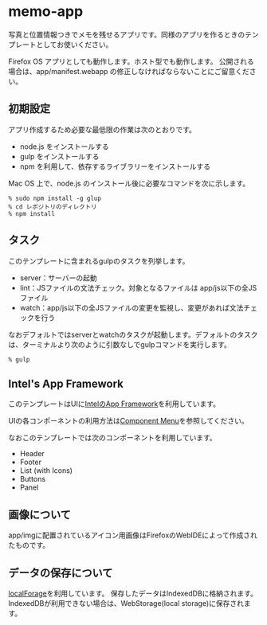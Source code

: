 # memo-app

写真と位置情報つきでメモを残せるアプリです。同様のアプリを作るときのテンプレートとしてお使いください。

Firefox OS アプリとしても動作します。ホスト型でも動作します。
公開される場合は、app/manifest.webapp の修正しなければならないことにご留意ください。

## 初期設定

アプリ作成するため必要な最低限の作業は次のとおりです。

* node.js をインストールする
* gulp をインストールする
* npm を利用して、依存するライブラリーをインストールする

Mac OS 上で、node.js のインストール後に必要なコマンドを次に示します。

    % sudo npm install -g glup
    % cd レポジトリのディレクトリ
    % npm install

## タスク

このテンプレートに含まれるgulpのタスクを列挙します。

* server：サーバーの起動
* lint：JSファイルの文法チェック。対象となるファイルは app/js以下の全JSファイル
* watch：app/js以下の全JSファイルの変更を監視し、変更があれば文法チェックを行う

なおデフォルトではserverとwatchのタスクが起動します。デフォルトのタスクは、ターミナルより次のように引数なしでgulpコマンドを実行します。

    % gulp


## Intel's App Framework

このテンプレートはUIに[IntelのApp Framework](http://app-framework-software.intel.com/)を利用しています。

UIの各コンポーネントの利用方法は[Component Menu](http://app-framework-software.intel.com/components.php)を参照してください。

なおこのテンプレートでは次のコンポーネントを利用しています。

* Header
* Footer
* List (with Icons)
* Buttons
* Panel

## 画像について

app/imgに配置されているアイコン用画像はFirefoxのWebIDEによって作成されたものです。

## データの保存について

[localForage](https://github.com/mozilla/localForage)を利用しています。
保存したデータはIndexedDBに格納されます。
IndexedDBが利用できない場合は、WebStorage(local storage)に保存されます。

